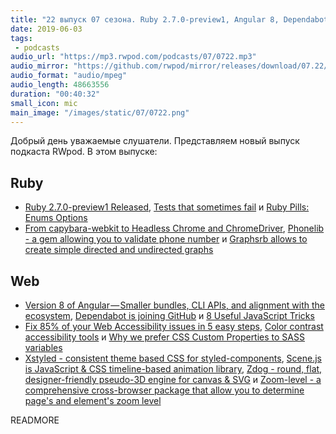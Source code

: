 ```yaml
---
title: "22 выпуск 07 сезона. Ruby 2.7.0-preview1, Angular 8, Dependabot is joining GitHub, Phonelib, Graphsrb, Xstyled, Zdog и прочее"
date: 2019-06-03
tags:
 - podcasts
audio_url: "https://mp3.rwpod.com/podcasts/07/0722.mp3"
audio_mirror: "https://github.com/rwpod/mirror/releases/download/07.22/0722.mp3"
audio_format: "audio/mpeg"
audio_length: 48663556
duration: "00:40:32"
small_icon: mic
main_image: "/images/static/07/0722.png"
---
```


Добрый день уважаемые слушатели. Представляем новый выпуск подкаста RWpod. В этом выпуске:

## Ruby

 - [Ruby 2.7.0-preview1 Released](https://www.ruby-lang.org/en/news/2019/05/30/ruby-2-7-0-preview1-released/), [Tests that sometimes fail](https://samsaffron.com/archive/2019/05/15/tests-that-sometimes-fail) и [Ruby Pills: Enums Options](http://danilobarion1986.github.io/ruby/backend/pills/tips/2019/05/31/ruby-pills-enums-options.html)
 - [From capybara-webkit to Headless Chrome and ChromeDriver](https://www.imaginarycloud.com/blog/from-capybara-webkit-to-headless-chrome-and-chromedriver/), [Phonelib - a gem allowing you to validate phone number](https://github.com/daddyz/phonelib) и [Graphsrb allows to create simple directed and undirected graphs](https://github.com/fade2black/graphsrb)

## Web

 - [Version 8 of Angular — Smaller bundles, CLI APIs, and alignment with the ecosystem](https://blog.angular.io/version-8-of-angular-smaller-bundles-cli-apis-and-alignment-with-the-ecosystem-af0261112a27), [Dependabot is joining GitHub](https://dependabot.com/blog/hello-github/) и [8 Useful JavaScript Tricks](https://devinduct.com/blogpost/26/8-useful-javascript-tricks)
 - [Fix 85% of your Web Accessibility issues in 5 easy steps](https://dev.to/alvaromontoro/fix-85-of-your-web-accessibility-issues-in-5-easy-steps-pnf), [Color contrast accessibility tools](https://css-tricks.com/color-contrast-accessibility-tools/) и [Why we prefer CSS Custom Properties to SASS variables](https://codyhouse.co/blog/post/css-custom-properties-vs-sass-variables)
 - [Xstyled - consistent theme based CSS for styled-components](https://www.smooth-code.com/open-source/xstyled/), [Scene.js is JavaScript & CSS timeline-based animation library](https://github.com/daybrush/scenejs), [Zdog - round, flat, designer-friendly pseudo-3D engine for canvas & SVG](https://zzz.dog/) и [Zoom-level - a comprehensive cross-browser package that allow you to determine page's and element's zoom level](https://github.com/xobotyi/zoom-level)

READMORE

